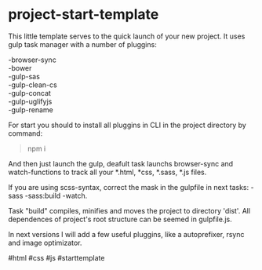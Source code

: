 # project-start-template
This little template serves to the quick launch of your new project. 
It uses gulp task manager with a number of pluggins:

-browser-sync<br>
-bower<br>
-gulp-sas<br> 
-gulp-clean-cs<br> 
-gulp-concat<br>
-gulp-uglifyjs<br>
-gulp-rename<br>

For start you should to install all pluggins in CLI in the project directory 
by command: 
> npm i <br>


And then just launch the gulp, deafult task launchs browser-sync and watch-functions 
to track all your *.html, *css, *.sass, *.js files. 

If you are using scss-syntax, correct the mask in the gulpfile in next tasks: -sass -sass:build -watch. 

Task "build" compiles, minifies and moves the project to directory 'dist'. All dependences of project's root structure can be seemed in gulpfile.js.

In next versions I will add a few useful pluggins, like a autoprefixer, rsync and image optimizator. 


#html #css #js #starttemplate

